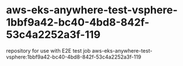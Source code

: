 # aws-eks-anywhere-test-vsphere-1bbf9a42-bc40-4bd8-842f-53c4a2252a3f-119
repository for use with E2E test job aws-eks-anywhere-test-vsphere:1bbf9a42-bc40-4bd8-842f-53c4a2252a3f-119
